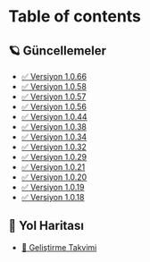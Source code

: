 # Table of contents

## 🪐 Güncellemeler <a href="#guncellemeler" id="guncellemeler"></a>

* [✅ Versiyon 1.0.66](README.md)
* [✅ Versiyon 1.0.58](<README (2).md>)
* [✅ Versiyon 1.0.57](<README (2) (1).md>)
* [✅ Versiyon 1.0.56](<README (1).md>)
* [✅ Versiyon 1.0.44](<README (1) (1).md>)
* [✅ Versiyon 1.0.38](guncellemeler/versiyon-1.0.38.md)
* [✅ Versiyon 1.0.34](guncellemeler/versiyon-1.0.34.md)
* [✅ Versiyon 1.0.32](guncellemeler/versiyon-1.0.32.md)
* [✅ Versiyon 1.0.29](guncellemeler/versiyon-1.0.29.md)
* [✅ Versiyon 1.0.21](guncellemeler/versiyon-1.0.21.md)
* [✅ Versiyon 1.0.20](guncellemeler/versiyon-1.0.20.md)
* [✅ Versiyon 1.0.19](guncellemeler/versiyon-1.0.19.md)
* [✅ Versiyon 1.0.18](guncellemeler/versiyon-1.0.18.md)

## 🌻 Yol Haritası

* [🦉 Geliştirme Takvimi](yol-haritasi/gelistirme-takvimi.md)
